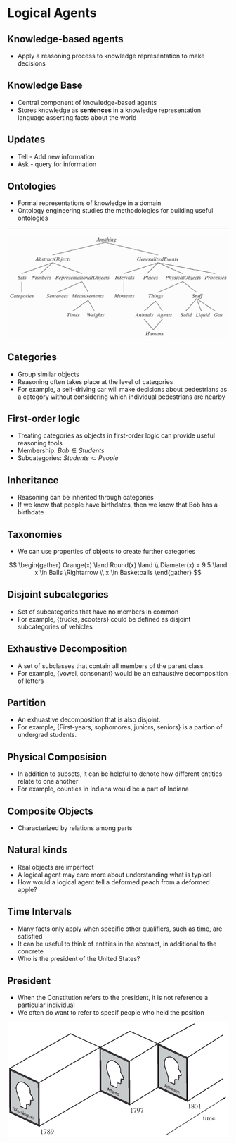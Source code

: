 Logical Agents
==============

Knowledge-based agents
----------------------

- Apply a reasoning process to knowledge representation to make decisions

Knowledge Base
--------------

- Central component of knowledge-based agents
- Stores knowledge as **sentences** in a knowledge representation language asserting facts about the world

Updates
-------

- Tell - Add new information
- Ask - query for information

Ontologies
----------

- Formal representations of knowledge in a domain
- Ontology engineering studies the methodologies for building useful ontologies

---

![Upper Ontology](media/upper-ontology.png)

Categories
----------

- Group similar objects
- Reasoning often takes place at the level of categories
- For example, a self-driving car will make decisions about pedestrians as a category without considering which individual pedestrians are nearby

First-order logic
-----------------

- Treating categories as objects in first-order logic can provide useful reasoning tools
- Membership: ${Bob} \in {Students}$
- Subcategories: ${Students} \subset {People}$

Inheritance
-----------

- Reasoning can be inherited through categories
- If we know that people have birthdates, then we know that Bob has a birthdate

Taxonomies
----------

- We can use properties of objects to create further categories

$$
\begin{gather}
Orange(x) \land Round(x) \land \\ 
Diameter(x) = 9.5 \land x \in Balls \Rightarrow \\
x \in Basketballs
\end{gather}
$$

Disjoint subcategories
----------------------

- Set of subcategories that have no members in common
- For example, {trucks, scooters} could be defined as disjoint subcategories of vehicles

Exhaustive Decomposition
------------------------

- A set of subclasses that contain all members of the parent class
- For example, {vowel, consonant} would be an exhaustive decomposition of letters

Partition
---------

- An exhuastive decomposition that is also disjoint.
- For example, {First-years, sophomores, juniors, seniors} is a partion of undergrad students.

Physical Composision
--------------------

- In addition to subsets, it can be helpful to denote how different entities relate to one another
- For example, counties in Indiana would be a part of Indiana

Composite Objects
-----------------

- Characterized by relations among parts

Natural kinds
-------------

- Real objects are imperfect
- A logical agent may care more about understanding what is typical
- How would a logical agent tell a deformed peach from a deformed apple?

Time Intervals
--------------

- Many facts only apply when specific other qualifiers, such as time, are satisfied
- It can be useful to think of entities in the abstract, in additional to the concrete
- Who is the president of the United States?

President
---------

- When the Constitution refers to the president, it is not reference a particular individual
- We often do want to refer to specif people who held the position

![View of President(USA)](media/12-3.png)
